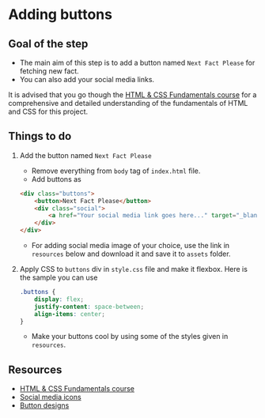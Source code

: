 # Adding buttons

## Goal of the step

- The main aim of this step is to add a button named `Next Fact Please` for fetching new fact.
- You can also add your social media links.

It is advised that you go though the [HTML & CSS Fundamentals course](https://codedamn.com/learn/html-css) for a comprehensive and detailed understanding of the fundamentals of HTML and CSS for this project.

## Things to do

1. Add the button named `Next Fact Please`
    - Remove everything from `body` tag of `index.html` file.
    - Add buttons as

    ```html
    <div class="buttons">
        <button>Next Fact Please</button>
        <div class="social">
            <a href="Your social media link goes here..." target="_blank">add svg of your social media link</a>
        </div>
    </div>
    ```

    - For adding social media image of your choice, use the link in `resources` below and download it and save it to `assets` folder.

2. Apply CSS to `buttons` div in `style.css` file and make it flexbox. Here is the sample you can use

    ```css
    .buttons {
        display: flex;
        justify-content: space-between;
        align-items: center;
    }
    ```
    - Make your buttons cool by using some of the styles given in `resources`.

## Resources
- [HTML & CSS Fundamentals course](https://codedamn.com/learn/html-css)
- [Social media icons](https://freeicons.io/search/icons?q=social&iuc=1776348805)
- [Button designs](https://codepen.io/collection/GZnZWD)